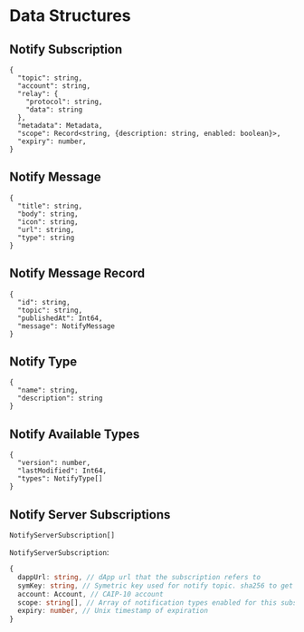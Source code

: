 # Data Structures

## Notify Subscription

```jsonc
{
  "topic": string,
  "account": string,
  "relay": {
    "protocol": string,
    "data": string
  },  
  "metadata": Metadata,
  "scope": Record<string, {description: string, enabled: boolean}>,
  "expiry": number,
}
```

## Notify Message

```jsonc
{
  "title": string,
  "body": string,
  "icon": string,
  "url": string,
  "type": string
}
```

## Notify Message Record

```jsonc
{
  "id": string,
  "topic": string,
  "publishedAt": Int64,
  "message": NotifyMessage
}
```

## Notify Type

```jsonc
{
  "name": string,
  "description": string
}
```

## Notify Available Types

```jsonc
{
  "version": number,
  "lastModified": Int64,
  "types": NotifyType[]
}
```

## Notify Server Subscriptions

```jsonc
NotifyServerSubscription[]
```

`NotifyServerSubscription`:
```typescript
{
  dappUrl: string, // dApp url that the subscription refers to
  symKey: string, // Symetric key used for notify topic. sha256 to get notify topic to manage the subscription and call wc_notifySubscriptionUpdate and wc_notifySubscriptionDelete
  account: Account, // CAIP-10 account
  scope: string[], // Array of notification types enabled for this subscription
  expiry: number, // Unix timestamp of expiration
}
```

